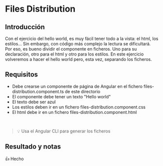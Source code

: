 # Files Distribution

## Introducción

Con el ejercicio del hello world, es muy fácil tener todo a la vista: el html, los estilos... Sin embargo, con código más complejo la lectura se
dificultará. Por eso, es bueno dividir el componente en ficheros. Uno para su declaración, otro para el html y otro para los estilos. En este ejercicio
volveremos a hacer el hello world pero, esta vez, separando los ficheros.

## Requisitos

- Debe crearse un componente de página de Angular en el fichero files-distribution.component.ts de este directorio
- El componente debe tener un texto "Hello world"
- El texto debe ser azul
- Los estilos deben ir en un fichero files-distribution.component.css
- El html debe ir en un fichero files-distribution.component.html

<br/>

> 💡 Usa el Angular CLI para generar los ficheros

## Resultado y notas

👍 Hecho

